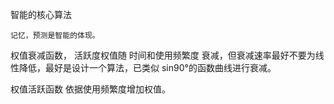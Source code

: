 智能的核心算法

	记忆，预测是智能的体现。
	


权值衰减函数，
	活跃度权值随 时间和使用频繁度 衰减，但衰减速率最好不要为线性降低，最好是设计一个算法，已类似 sin90°的函数曲线进行衰减。

权值活跃函数
	依据使用频繁度增加权值。